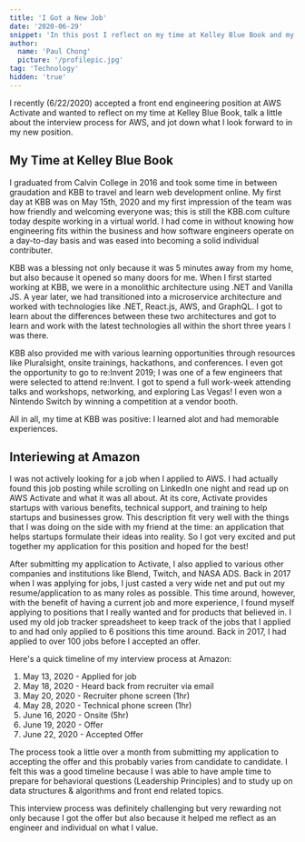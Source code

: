 ```yaml
---
title: 'I Got a New Job'
date: '2020-06-29'
snippet: 'In this post I reflect on my time at Kelley Blue Book and my thoughts on my new job at AWS and relocating to Seattle.'
author:
  name: 'Paul Chong'
  picture: '/profilepic.jpg'
tag: 'Technology'
hidden: 'true'
---
```


I recently (6/22/2020) accepted a front end engineering position at AWS Activate and wanted to reflect on my time at Kelley Blue Book, talk a little about the interview process for AWS, and jot down what I look forward to in my new position.

## My Time at Kelley Blue Book

I graduated from Calvin College in 2016 and took some time in between graudation and KBB to travel and learn web development online. My first day at KBB was on May 15th, 2020 and my first impression of the team was how friendly and welcoming everyone was; this is still the KBB.com culture today despite working in a virtual world. I had come in without knowing how engineering fits within the business and how software engineers operate on a day-to-day basis and was eased into becoming a solid individual contributer.

KBB was a blessing not only because it was 5 minutes away from my home, but also because it opened so many doors for me. When I first started working at KBB, we were in a monolithic architecture using .NET and Vanilla JS. A year later, we had transitioned into a microservice architecture and worked with technologies like .NET, React.js, AWS, and GraphQL. I got to learn about the differences between these two architectures and got to learn and work with the latest technologies all within the short three years I was there.

KBB also provided me with various learning opportunities through resources like Pluralsight, onsite trainings, hackathons, and conferences. I even got the opportunity to go to re:Invent 2019; I was one of a few engineers that were selected to attend re:Invent. I got to spend a full work-week attending talks and workshops, networking, and exploring Las Vegas! I even won a Nintendo Switch by winning a competition at a vendor booth.

All in all, my time at KBB was positive: I learned alot and had memorable experiences.

## Interiewing at Amazon

I was not actively looking for a job when I applied to AWS. I had actually found this job posting while scrolling on LinkedIn one night and read up on AWS Activate and what it was all about. At its core, Activate provides startups with various benefits, technical support, and training to help startups and businesses grow. This description fit very well with the things that I was doing on the side with my friend at the time: an application that helps startups formulate their ideas into reality. So I got very excited and put together my application for this position and hoped for the best!

After submitting my application to Activate, I also applied to various other companies and institutions like Blend, Twitch, and NASA ADS. Back in 2017 when I was applying for jobs, I just casted a very wide net and put out my resume/application to as many roles as possible. This time around, however, with the benefit of having a current job and more experience, I found myself applying to positions that I really wanted and for products that believed in. I used my old job tracker spreadsheet to keep track of the jobs that I applied to and had only applied to 6 positions this time around. Back in 2017, I had applied to over 100 jobs before I accepted an offer.

Here's a quick timeline of my interview process at Amazon:

1. May 13, 2020 - Applied for job
2. May 18, 2020 - Heard back from recruiter via email
3. May 20, 2020 - Recruiter phone screen (1hr)
4. May 28, 2020 - Technical phone screen (1hr)
5. June 16, 2020 - Onsite (5hr)
6. June 19, 2020 - Offer
7. June 22, 2020 - Accepted Offer

The process took a little over a month from submitting my application to accepting the offer and this probably varies from candidate to candidate. I felt this was a good timeline because I was able to have ample time to prepare for behavioral questions (Leadership Principles) and to study up on data structures & algorithms and front end related topics.

This interview process was definitely challenging but very rewarding not only because I got the offer but also because it helped me reflect as an engineer and individual on what I value.
